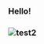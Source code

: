 ### Hello! 
### ![test2](https://github.com/mreraser/mreraser/assets/33192762/755dc2c9-ed70-4530-8bf3-4c72311bb867)


<!--
**mreraser/mreraser** is a ✨ _special_ ✨ repository because its `README.md` (this file) appears on your GitHub profile.

Here are some ideas to get you started:

- 🔭 I’m currently working on ...
- 🌱 I’m currently learning ...
- 👯 I’m looking to collaborate on ...
- 🤔 I’m looking for help with ...
- 💬 Ask me about ...
- 📫 How to reach me: ...
- 😄 Pronouns: ...
- ⚡ Fun fact: ...
-->
